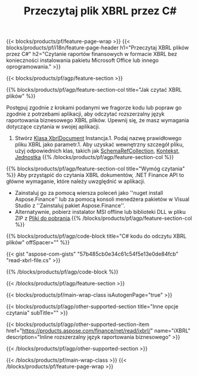 ﻿---
title: Przeczytaj plik XBRL przez C#
description: Przykładowy kod do odczytu pliku XBRL. Użyj kodu przykładowego API, aby odczytać pliki wsadowe XBRL w aplikacjach opartych na .NET. 
url: /pl/net/read/xbrl/
family: finance
platformtag: net
feature: read
informat: XBRL
outformat: 
otherformats: 
---
{{< blocks/products/pf/feature-page-wrap >}}
{{< blocks/products/pf/i18n/feature-page-header h1="Przeczytaj XBRL plików przez C#" h2="Czytanie raportów finansowych w formacie XBRL bez konieczności instalowania pakietu Microsoft Office lub innego oprogramowania." >}}

{{< blocks/products/pf/agp/feature-section >}}

{{% blocks/products/pf/agp/feature-section-col title="Jak czytać XBRL plików" %}}

Postępuj zgodnie z krokami podanymi we fragorze kodu lub popraw go zgodnie z potrzebami aplikacji, aby odczytać rozszerzalny język raportowania biznesowego XBRL plików. Upewnij się, że masz wymagania dotyczące czytania w swojej aplikacji.

1. Stwórz [Klasa XbrlDocument](https://apireference.aspose.com/finance/net/aspose.finance.xbrl/xbrldocument) Instancja.1. Podaj nazwę prawidłowego pliku XBRL jako parametr.1. Aby uzyskać wewnętrzny szczegół pliku, użyj odpowiednich klas, takich jak [SchemaRefCollection](https://apireference.aspose.com/finance/net/aspose.finance.xbrl/schemarefcollection), [Kontekst](https://apireference.aspose.com/finance/net/aspose.finance.xbrl/context), [Jednostka](https://apireference.aspose.com/finance/net/aspose.finance.xbrl/unit) 
{{% /blocks/products/pf/agp/feature-section-col %}}

{{% blocks/products/pf/agp/feature-section-col title="Wymóg czytania" %}}
Aby przystąpić do czytania XBRL dokumentów, .NET Finance API to główne wymaganie, które należy uwzględnić w aplikacji. 
- Zainstaluj go za pomocą wiersza poleceń jako ''nuget install Aspose.Finance'' lub za pomocą konsoli menedżera pakietów w Visual Studio z ''Zainstaluj pakiet Aspose.Finance''.
- Alternatywnie, pobierz instalator MSI offline lub biblioteki DLL w pliku ZIP z [Pliki do pobrania](https://downloads.aspose.com/finance/net).{{% /blocks/products/pf/agp/feature-section-col %}}

{{% blocks/products/pf/agp/code-block title="C# kodu do odczytu XBRL plików" offSpacer="" %}}

{{< gist "aspose-com-gists" "57b485cb0e34c61c54f5e13e0de84fcb" "read-xbrl-file.cs" >}}

{{% /blocks/products/pf/agp/code-block %}}

{{< /blocks/products/pf/agp/feature-section >}}

{{< blocks/products/pf/main-wrap-class isAutogenPage="true" >}}

{{< blocks/products/pf/agp/other-supported-section title="Inne opcje czytania" subTitle="" >}}

{{< blocks/products/pf/agp/other-supported-section-item href="https://products.aspose.com/finance/net/read/ixbrl/" name="iXBRL" description="Inline rozszerzalny język raportowania biznesowego" >}}

{{< /blocks/products/pf/agp/other-supported-section >}}

{{< /blocks/products/pf/main-wrap-class >}}
{{< /blocks/products/pf/feature-page-wrap >}}